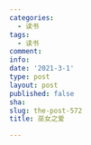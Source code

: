 ```yaml
---
categories:
  - 读书
tags:
  - 读书
comment: 
info: 
date: '2021-3-1'
type: post
layout: post
published: false
sha: 
slug: the-post-572
title: 巫女之爱

---
```

